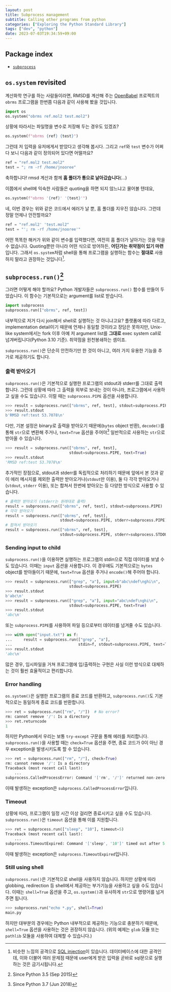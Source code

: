 ```yaml
---
layout: post
title: Subprocess management
subtitle: Calling other programs from python
categories: ["Exploring the Python Standard Library"]
tags: ["dev", "python"]
date: 2023-07-03T19:34:59+09:00
---
```


## Package index

- [`subprocess`](https://docs.python.org/3/library/subprocess.html)

## `os.system` revisited

계산화학 연구를 하는 사람들이라면, RMSD를 계산해 주는
[OpenBabel](https://github.com/openbabel/openbabel) 프로젝트의 `obrms` 프로그램을
한번쯤 다음과 같이 사용해 봤을 것입니다.

```python
import os
os.system("obrms ref.mol2 test.mol2")
```

상황에 따라서는 파일명을 변수로 저장해 두는 경우도 있겠죠?

```python
os.system(f"obrms {ref} {test}")
```

그런데 저 입력을 유저에게서 받았다고 생각해 봅시다. 그리고 `ref`와 `test` 변수가
어쩌다 보니 다음과 같이 정의되어 있다면 어떨까요?

```python
ref = "ref.mol2 test.mol2"
test = "; rm -rf /home/jnooree"
```

축하합니다! rmsd 계산과 함께 **홈 폴더가 통으로 날아갔습니다**(...)

이쯤에서 shell에 익숙한 사람들은 quoting을 하면 되지 않느냐고 물어볼 텐데요,

```python
os.system(f"obrms '{ref}' '{test}'")
```

네, 이번 경우는 위와 같은 코드에서 에러가 날 뿐, 홈 폴더를 지우진 않습니다.
그런데 정말 언제나 안전할까요?

```python
ref = "ref.mol2' 'test.mol2"
test = "'; rm -rf /home/jnooree'"
```

어떤 똑똑한 해커가 위와 같이 변수를 입력했다면, 여전히 홈 폴더가 날아가는 것을
막을 수 없습니다. Quoting뿐만 아니라 어떤 식으로 방어하든, **어딘가는 취약점이
있기 마련**입니다. 그래서 `os.system`처럼 shell을 통해 프로그램을 실행하는
함수는 **절대로** 사용하지 말라고 권장하는 것입니다[^1].

[^1]: 비슷한 느낌의 공격으로 [SQL injection](https://en.wikipedia.org/wiki/SQL_injection)이 있습니다. 데이터베이스에 대한 공격인데, 이와 더불어 여러 문제점 때문에 user에게 받은 입력을 곧바로 sql문으로 실행하는 것은 금기시됩니다.

## `subprocess.run()`[^2]

[^2]: Since Python 3.5 (Sep 2015)

그러면 어떻게 해야 할까요? Python 개발자들은 `subprocess.run()` 함수를 만들어
두었습니다. 이 함수는 기본적으로는 argument를 list로 받습니다.

```python
import subprocess
subprocess.run(["obrms", ref, test])
```

내부적으로 저거 다시 join해서 shell로 실행하는 것 아니냐고요? 플랫폼에 따라
다르고, implementation detail이기 때문에 언제나 동일할 것이라고 장담은 못하지만,
Unix-like system에서는 fork 이후 아예 저 argument list를 **그대로** exec system
call로 넘겨버립니다(Python 3.10 기준). 취약점을 원천봉쇄하는 셈이죠.

`subprocess.run()`은 단순히 안전하기만 한 것이 아니고, 여러 가지 유용한 기능을
추가로 제공하기도 합니다.

### 출력 받아오기

`subprocess.run()`은 기본적으로 실행한 프로그램의 stdout과 stderr를 그대로
출력합니다. 그런데 상황에 따라 그 출력을 외부로 보내는 것이 아니라, 프로그램에서
사용하고 싶을 수도 있습니다. 이럴 때는 `subprocess.PIPE` 옵션을 사용합니다.

```python
>>> result = subprocess.run(["obrms", ref, test], stdout=subprocess.PIPE)
>>> result.stdout
b'RMSD ref:test 53.7078\n'
```

다만, 기본 설정은 binary로 출력을 받아오기 때문에(`bytes` object 반환),
`decode()`를 통해 `str`으로 변환해 주거나, `text=True` 옵션을 주어야[^3]
일반적으로 사용하는 `str`으로 받아올 수 있습니다.

[^3]: Since Python 3.7 (Jun 2018)

```python
>>> result = subprocess.run(["obrms", ref, test],
                            stdout=subprocess.PIPE, text=True)
>>> result.stdout
'RMSD ref:test 53.7078\n'
```

추가적인 장점으로, stdout과 stderr를 독립적으로 처리하기 때문에 앞에서 본 것과
같이 에러 메시지를 제외한 출력만 받아오거나(`stdout`만 이용), 둘 다 각각
받아오거나(`stdout`, `stderr` 이용), 또는 합쳐서 한번에 받아오는 등 다양한
방식으로 사용할 수 있습니다.

```python
# 출력만 받아오기 (stderr는 원래대로 출력)
result = subprocess.run(["obrms", ref, test], stdout=subprocess.PIPE)
# 각각 받아오기
result = subprocess.run(["obrms", ref, test],
                        stdout=subprocess.PIPE, stderr=subprocess.PIPE)
# 합쳐서 받아오기
result = subprocess.run(["obrms", ref, test],
                        stdout=subprocess.PIPE, stderr=subprocess.STDOUT)
```

### Sending input to child

`subprocess.run()`을 이용하면 실행하는 프로그램의 stdin으로 직접 데이터를
보낼 수도 있습니다. 이때는 `input` 옵션을 사용합니다. 이 경우에도 기본적으로는
`bytes` object를 받아들이기 때문에, `text=True` 옵션을 주거나 `encode()`해
주어야 합니다.

```python
>>> result = subprocess.run(["grep", "a"], input=b"abc\ndef\nghi\n",
                            stdout=subprocess.PIPE)
>>> result.stdout
b'abc\n'
>>> result = subprocess.run(["grep", "a"], input="abc\ndef\nghi\n",
                            stdout=subprocess.PIPE, text=True)
>>> result.stdout
'abc\n'
```

또는 `subprocess.PIPE`를 사용하여 파일 등으로부터 데이터를 넘겨줄 수도 있습니다.

```python
>>> with open("input.txt") as f:
...     result = subprocess.run(["grep", "a"],
...                             stdin=f, stdout=subprocess.PIPE, text=True)
>>> result.stdout
'abc\n'
```

많은 경우, 임시파일을 거쳐 프로그램에 입/출력하는 구현은 사실 이런 방식으로
대체하는 것이 훨씬 효율적이고 편리합니다.

### Error handling

`os.system()`은 실행한 프로그램의 종료 코드를 반환하고, `subprocess.run()`도
기본적으로는 동일하게 종료 코드를 반환합니다.

```python
>>> ret = subprocess.run(["rm", "/"])  # No error?
rm: cannot remove '/': Is a directory
>>> ret.returncode
1
```

하지만 Python에서 우리는 보통 `try-except` 구문을 통해 에러를 처리합니다.
`subprocess.run()`을 사용할 때는 `check=True` 옵션을 주면, 종료 코드가 0이 아닌
경우 exception을 발생시키도록 할 수 있습니다.

```python
>>> ret = subprocess.run(["rm", "/"], check=True)
rm: cannot remove '/': Is a directory
Traceback (most recent call last):
    ...
subprocess.CalledProcessError: Command '['rm', '/']' returned non-zero exit status 1.
```

이때 발생하는 exception은 `subprocess.CalledProcessError`입니다.

### Timeout

상황에 따라, 프로그램이 일정 시간 이상 걸리면 종료시키고 싶을 수도 있습니다.
`subprocess.run()`은 `timeout` 옵션을 통해 이를 지원합니다.

```python
>>> ret = subprocess.run(["sleep", "10"], timeout=5)
Traceback (most recent call last):
    ...
subprocess.TimeoutExpired: Command '['sleep', '10']' timed out after 5 seconds
```

이때 발생하는 exception은 `subprocess.TimeoutExpired`입니다.

### Still using shell

`subprocess.run()`은 기본적으로 shell을 사용하지 않습니다. 하지만 상황에 따라
globbing, redirection 등 shell에서 제공하는 부가기능을 사용하고 싶을 수도
있습니다. 이때는 `shell=True` 옵션을 주고, `os.system()`과 유사하게 `str`으로
명령어를 넘겨주면 됩니다.

```python
>>> subprocess.run("echo *.py", shell=True)
main.py
```

하지만 대부분의 경우에는 Python 내부적으로 제공하는 기능으로 충분하기 때문에,
`shell=True` 옵션을 사용하는 것은 권장하지 않습니다. (위의 예제는 `glob` 모듈
또는 `pathlib` 모듈을 사용하여 대체할 수 있습니다.)
